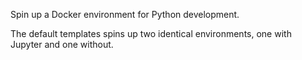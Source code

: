 Spin up a Docker environment for Python development. 

The default templates spins up two identical environments, one with Jupyter and one without. 
